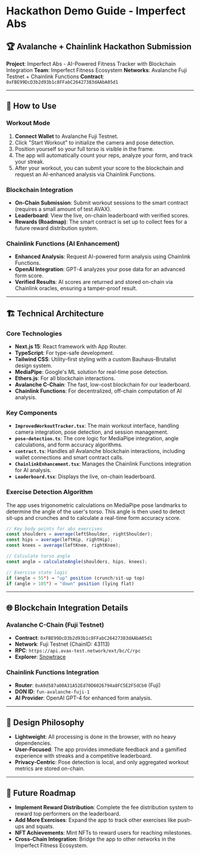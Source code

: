 # Hackathon Demo Guide - Imperfect Abs

## 🏆 **Avalanche + Chainlink Hackathon Submission**

**Project**: Imperfect Abs - AI-Powered Fitness Tracker with Blockchain Integration
**Team**: Imperfect Fitness Ecosystem
**Networks**: Avalanche Fuji Testnet + Chainlink Functions
**Contract**: `0xFBE99DcD3b2d93b1c8FFabC26427383dAAbA05d1`

---

## 🎯 **How to Use**

### Workout Mode

1.  **Connect Wallet** to Avalanche Fuji Testnet.
2.  Click "Start Workout" to initialize the camera and pose detection.
3.  Position yourself so your full torso is visible in the frame.
4.  The app will automatically count your reps, analyze your form, and track your streak.
5.  After your workout, you can submit your score to the blockchain and request an AI-enhanced analysis via Chainlink Functions.

### Blockchain Integration

- **On-Chain Submission**: Submit workout sessions to the smart contract (requires a small amount of test AVAX).
- **Leaderboard**: View the live, on-chain leaderboard with verified scores.
- **Rewards (Roadmap)**: The smart contract is set up to collect fees for a future reward distribution system.

### Chainlink Functions (AI Enhancement)

- **Enhanced Analysis**: Request AI-powered form analysis using Chainlink Functions.
- **OpenAI Integration**: GPT-4 analyzes your pose data for an advanced form score.
- **Verified Results**: AI scores are returned and stored on-chain via Chainlink oracles, ensuring a tamper-proof result.

---

## 🏗️ **Technical Architecture**

### Core Technologies

- **Next.js 15**: React framework with App Router.
- **TypeScript**: For type-safe development.
- **Tailwind CSS**: Utility-first styling with a custom Bauhaus-Brutalist design system.
- **MediaPipe**: Google's ML solution for real-time pose detection.
- **Ethers.js**: For all blockchain interactions.
- **Avalanche C-Chain**: The fast, low-cost blockchain for our leaderboard.
- **Chainlink Functions**: For decentralized, off-chain computation of AI analysis.

### Key Components

- **`ImprovedWorkoutTracker.tsx`**: The main workout interface, handling camera integration, pose detection, and session management.
- **`pose-detection.ts`**: The core logic for MediaPipe integration, angle calculations, and form accuracy algorithms.
- **`contract.ts`**: Handles all Avalanche blockchain interactions, including wallet connections and smart contract calls.
- **`ChainlinkEnhancement.tsx`**: Manages the Chainlink Functions integration for AI analysis.
- **`Leaderboard.tsx`**: Displays the live, on-chain leaderboard.

### Exercise Detection Algorithm

The app uses trigonometric calculations on MediaPipe pose landmarks to determine the angle of the user's torso. This angle is then used to detect sit-ups and crunches and to calculate a real-time form accuracy score.

```typescript
// Key body points for abs exercises
const shoulders = average(leftShoulder, rightShoulder);
const hips = average(leftHip, rightHip);
const knees = average(leftKnee, rightKnee);

// Calculate torso angle
const angle = calculateAngle(shoulders, hips, knees);

// Exercise state logic
if (angle < 55°) → "up" position (crunch/sit-up top)
if (angle > 105°) → "down" position (lying flat)
```

---

## 🌐 **Blockchain Integration Details**

### Avalanche C-Chain (Fuji Testnet)

- **Contract**: `0xFBE99DcD3b2d93b1c8FFabC26427383dAAbA05d1`
- **Network**: Fuji Testnet (ChainID: 43113)
- **RPC**: `https://api.avax-test.network/ext/bc/C/rpc`
- **Explorer**: [Snowtrace](https://testnet.snowtrace.io/address/0xFBE99DcD3b2d93b1c8FFabC26427383dAAbA05d1)

### Chainlink Functions Integration

- **Router**: `0xA9d587a00A31A52Ed70D6026794a8FC5E2F5dCb0` (Fuji)
- **DON ID**: `fun-avalanche-fuji-1`
- **AI Provider**: OpenAI GPT-4 for enhanced form analysis.

---

## 🎨 **Design Philosophy**

- **Lightweight**: All processing is done in the browser, with no heavy dependencies.
- **User-Focused**: The app provides immediate feedback and a gamified experience with streaks and a competitive leaderboard.
- **Privacy-Centric**: Pose detection is local, and only aggregated workout metrics are stored on-chain.

---

## 🔮 **Future Roadmap**

- **Implement Reward Distribution**: Complete the fee distribution system to reward top performers on the leaderboard.
- **Add More Exercises**: Expand the app to track other exercises like push-ups and squats.
- **NFT Achievements**: Mint NFTs to reward users for reaching milestones.
- **Cross-Chain Integration**: Bridge the app to other networks in the Imperfect Fitness Ecosystem.
